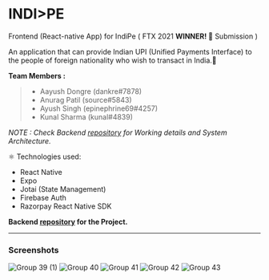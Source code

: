 # INDI>PE
Frontend (React-native App) for IndiPe ( FTX 2021 **WINNER! 🚀** Submission )

An application that can provide Indian UPI (Unified Payments Interface) to the people of foreign nationality who wish to transact in India.🚀


**Team Members :**

>- Aayush Dongre (dankre#7878) 
>- Anurag Patil (source#5843)
>- Ayush Singh (epinephrine69#4257)
>- Kunal Sharma (kunal#4839)

_NOTE : Check Backend [repository](https://github.com/SudodevsHQ/betsushi) for Working details and System Architecture._ 

⚛️ Technologies used:
- React Native
- Expo
- Jotai (State Management)
- Firebase Auth
- Razorpay React Native SDK

**Backend [repository](https://github.com/SudodevsHQ/betsushi) for the Project.** 


<hr>

### Screenshots


![Group 39 (1)](https://user-images.githubusercontent.com/34394058/144720283-be52093b-314d-4129-9aa1-efa8b569bcda.png)
![Group 40](https://user-images.githubusercontent.com/34394058/144720286-3d7fd75a-0457-4544-b2d8-769d9cd1a8cc.png)
![Group 41](https://user-images.githubusercontent.com/34394058/144720287-b993bd28-25b7-4fec-9284-d9df83d852f8.png)
![Group 42](https://user-images.githubusercontent.com/34394058/144720289-bb1246ad-8e54-40f5-9803-b08c4bb34480.png)
![Group 43](https://user-images.githubusercontent.com/34394058/144720290-f972b7f1-6d76-45a5-80ca-4fc4faa2b1ec.png)
